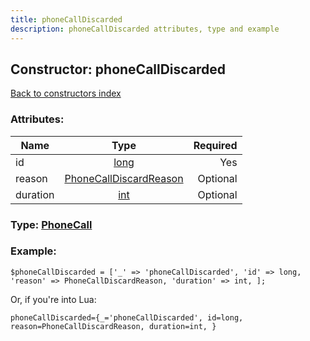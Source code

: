 ```yaml
---
title: phoneCallDiscarded
description: phoneCallDiscarded attributes, type and example
---
```

## Constructor: phoneCallDiscarded  
[Back to constructors index](index.md)



### Attributes:

| Name     |    Type       | Required |
|----------|:-------------:|---------:|
|id|[long](../types/long.md) | Yes|
|reason|[PhoneCallDiscardReason](../types/PhoneCallDiscardReason.md) | Optional|
|duration|[int](../types/int.md) | Optional|



### Type: [PhoneCall](../types/PhoneCall.md)


### Example:

```
$phoneCallDiscarded = ['_' => 'phoneCallDiscarded', 'id' => long, 'reason' => PhoneCallDiscardReason, 'duration' => int, ];
```  

Or, if you're into Lua:  


```
phoneCallDiscarded={_='phoneCallDiscarded', id=long, reason=PhoneCallDiscardReason, duration=int, }

```


